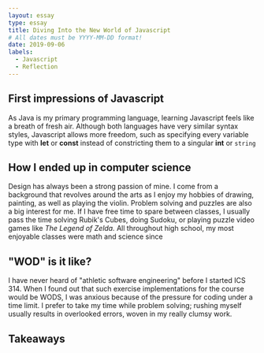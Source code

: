 ```yaml
---
layout: essay
type: essay
title: Diving Into the New World of Javascript
# All dates must be YYYY-MM-DD format!
date: 2019-09-06
labels:
  - Javascript
  - Reflection
---
```

## First impressions of Javascript
As Java is my primary programming language, learning Javascript feels like a breath of fresh air. Although both languages have very similar syntax styles, Javascript allows more freedom, such as specifying every variable type with **let** or **const** instead of constricting them to a singular **int** or `string`

## How I ended up in computer science
Design has always been a strong passion of mine. I come from a background that revolves around the arts as I enjoy my hobbies of drawing, painting, as well as playing the violin. Problem solving and puzzles are also a big interest for me. If I have free time to spare between classes, I usually pass the time solving Rubik's Cubes, doing Sudoku, or playing puzzle video games like _The Legend of Zelda._ All throughout high school, my most enjoyable classes were math and science since 

## "WOD" is it like?
I have never heard of "athletic software engineering" before I started ICS 314. When I found out that such exercise implementations for the course would be WODS, I was anxious because of the pressure for coding under a time limit. I prefer to take my time while problem solving; rushing myself usually results in overlooked errors, woven in my really clumsy work.

## Takeaways
